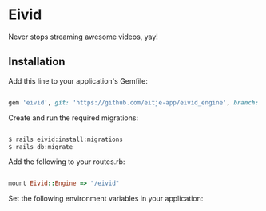 # Eivid

Never stops streaming awesome videos, yay!

## Installation

Add this line to your application's Gemfile:

```ruby

gem 'eivid', git: 'https://github.com/eitje-app/eivid_engine', branch: 'production'

```
Create and run the required migrations:

```bash

$ rails eivid:install:migrations
$ rails db:migrate

```
Add the following to your routes.rb:
```ruby

mount Eivid::Engine => "/eivid"

```
Set the following environment variables in your application:
```ruby

```

